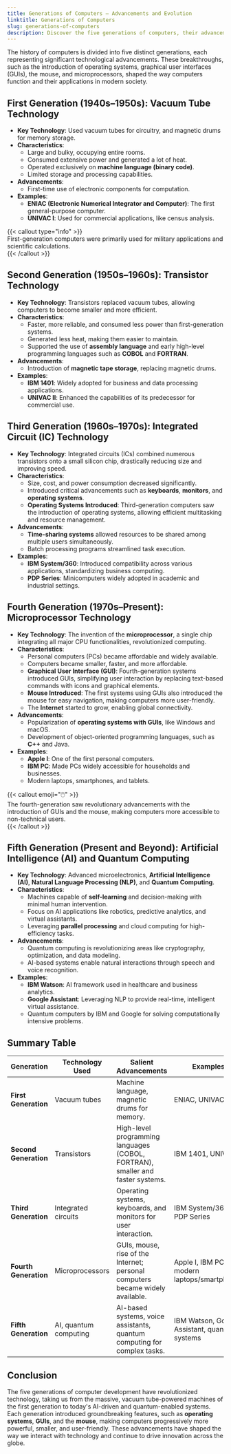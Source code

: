 ```yaml
---
title: Generations of Computers – Advancements and Evolution  
linktitle: Generations of Computers  
slug: generations-of-computers  
description: Discover the five generations of computers, their advancements in technology, programming, and functionality, and how they revolutionized computing over time.  
---
```


The history of computers is divided into five distinct generations, each representing significant technological advancements. These breakthroughs, such as the introduction of operating systems, graphical user interfaces (GUIs), the mouse, and microprocessors, shaped the way computers function and their applications in modern society.


## First Generation (1940s–1950s): Vacuum Tube Technology  

- **Key Technology**: Used vacuum tubes for circuitry, and magnetic drums for memory storage.  
- **Characteristics**:  
  - Large and bulky, occupying entire rooms.  
  - Consumed extensive power and generated a lot of heat.  
  - Operated exclusively on **machine language (binary code)**.  
  - Limited storage and processing capabilities.  
- **Advancements**:  
  - First-time use of electronic components for computation.  
- **Examples**:  
  - **ENIAC (Electronic Numerical Integrator and Computer)**: The first general-purpose computer.  
  - **UNIVAC I**: Used for commercial applications, like census analysis.  

{{< callout type="info" >}}  
First-generation computers were primarily used for military applications and scientific calculations.  
{{< /callout >}}


## Second Generation (1950s–1960s): Transistor Technology  

- **Key Technology**: Transistors replaced vacuum tubes, allowing computers to become smaller and more efficient.  
- **Characteristics**:  
  - Faster, more reliable, and consumed less power than first-generation systems.  
  - Generated less heat, making them easier to maintain.  
  - Supported the use of **assembly language** and early high-level programming languages such as **COBOL** and **FORTRAN**.  
- **Advancements**:  
  - Introduction of **magnetic tape storage**, replacing magnetic drums.  
- **Examples**:  
  - **IBM 1401**: Widely adopted for business and data processing applications.  
  - **UNIVAC II**: Enhanced the capabilities of its predecessor for commercial use.  


## Third Generation (1960s–1970s): Integrated Circuit (IC) Technology  

- **Key Technology**: Integrated circuits (ICs) combined numerous transistors onto a small silicon chip, drastically reducing size and improving speed.  
- **Characteristics**:  
  - Size, cost, and power consumption decreased significantly.  
  - Introduced critical advancements such as **keyboards**, **monitors**, and **operating systems**.  
  - **Operating Systems Introduced**: Third-generation computers saw the introduction of operating systems, allowing efficient multitasking and resource management.  
- **Advancements**:  
  - **Time-sharing systems** allowed resources to be shared among multiple users simultaneously.  
  - Batch processing programs streamlined task execution.  
- **Examples**:  
  - **IBM System/360**: Introduced compatibility across various applications, standardizing business computing.  
  - **PDP Series**: Minicomputers widely adopted in academic and industrial settings.  


## Fourth Generation (1970s–Present): Microprocessor Technology  

- **Key Technology**: The invention of the **microprocessor**, a single chip integrating all major CPU functionalities, revolutionized computing.  
- **Characteristics**:  
  - Personal computers (PCs) became affordable and widely available.  
  - Computers became smaller, faster, and more affordable.  
  - **Graphical User Interface (GUI)**: Fourth-generation systems introduced GUIs, simplifying user interaction by replacing text-based commands with icons and graphical elements.  
  - **Mouse Introduced**: The first systems using GUIs also introduced the mouse for easy navigation, making computers more user-friendly.  
  - The **Internet** started to grow, enabling global connectivity.  
- **Advancements**:  
  - Popularization of **operating systems with GUIs**, like Windows and macOS.  
  - Development of object-oriented programming languages, such as **C++** and Java.  
- **Examples**:  
  - **Apple I**: One of the first personal computers.  
  - **IBM PC**: Made PCs widely accessible for households and businesses.  
  - Modern laptops, smartphones, and tablets.  

{{< callout emoji="🖱️" >}}  
The fourth-generation saw revolutionary advancements with the introduction of GUIs and the mouse, making computers more accessible to non-technical users.  
{{< /callout >}}


## Fifth Generation (Present and Beyond): Artificial Intelligence (AI) and Quantum Computing  

- **Key Technology**: Advanced microelectronics, **Artificial Intelligence (AI)**, **Natural Language Processing (NLP)**, and **Quantum Computing**.  
- **Characteristics**:  
  - Machines capable of **self-learning** and decision-making with minimal human intervention.  
  - Focus on AI applications like robotics, predictive analytics, and virtual assistants.  
  - Leveraging **parallel processing** and cloud computing for high-efficiency tasks.  
- **Advancements**:  
  - Quantum computing is revolutionizing areas like cryptography, optimization, and data modeling.  
  - AI-based systems enable natural interactions through speech and voice recognition.  
- **Examples**:  
  - **IBM Watson**: AI framework used in healthcare and business analytics.  
  - **Google Assistant**: Leveraging NLP to provide real-time, intelligent virtual assistance.  
  - Quantum computers by IBM and Google for solving computationally intensive problems.  


## Summary Table  

| **Generation**        | **Technology Used**          | **Salient Advancements**                                                       | **Examples**                                    |  
|------------------------|------------------------------|--------------------------------------------------------------------------------|------------------------------------------------|  
| **First Generation**   | Vacuum tubes                | Machine language, magnetic drums for memory.                                   | ENIAC, UNIVAC                                   |  
| **Second Generation**  | Transistors                 | High-level programming languages (COBOL, FORTRAN), smaller and faster systems. | IBM 1401, UNIVAC II                             |  
| **Third Generation**   | Integrated circuits         | Operating systems, keyboards, and monitors for user interaction.               | IBM System/360, PDP Series                     |  
| **Fourth Generation**  | Microprocessors             | GUIs, mouse, rise of the Internet; personal computers became widely available. | Apple I, IBM PC, modern laptops/smartphones    |  
| **Fifth Generation**   | AI, quantum computing       | AI-based systems, voice assistants, quantum computing for complex tasks.       | IBM Watson, Google Assistant, quantum systems  |  


## Conclusion  

The five generations of computer development have revolutionized technology, taking us from the massive, vacuum tube-powered machines of the first generation to today's AI-driven and quantum-enabled systems. Each generation introduced groundbreaking features, such as **operating systems**, **GUIs**, and the **mouse**, making computers progressively more powerful, smaller, and user-friendly. These advancements have shaped the way we interact with technology and continue to drive innovation across the globe.